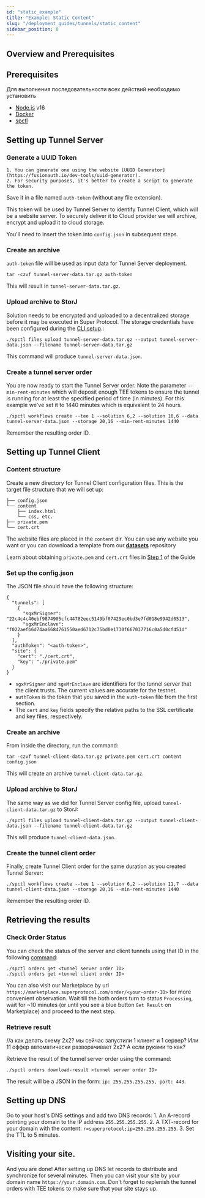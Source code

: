 ```yaml
---
id: "static_example"
title: "Example: Static Content"
slug: "/deployment_guides/tunnels/static_content"
sidebar_position: 8
---
```


## Overview and Prerequisites

## Prerequisites

Для выполнения последовательности всех действий необходимо установить
* [Node.js](https://nodejs.org/en/download/package-manager) v16
* [Docker](https://docs.docker.com/engine/install/)
* [spctl](/developers/cli_guides)

## Setting up Tunnel Server

### Generate a UUID Token

    1. You can generate one using the website [UUID Generator](https://fusionauth.io/dev-tools/uuid-generator).
    2. For security purposes, it's better to create a script to generate the token.

Save it in a file named `auth-token` (without any file extension).

This token will be used by Tunnel Server to identify Tunnel Client, which will be a website server. To securely deliver it to Cloud provider we will archive, encrypt and upload it to cloud storage.

You'll need to insert the token into `config.json` in subsequent steps.

### Create an archive

`auth-token` file will be used as input data for Tunnel Server deployment.

```
tar -czvf tunnel-server-data.tar.gz auth-token
```

This will result in `tunnel-server-data.tar.gz`.

### Upload archive to StorJ

Solution needs to be encrypted and uploaded to a decentralized storage before it may be executed in Super Protocol. The storage credentials have been configured during the [CLI setup](/developers/cli_guides/configuring#storage).:

```
./spctl files upload tunnel-server-data.tar.gz --output tunnel-server-data.json --filename tunnel-server-data.tar.gz
```

This command will produce `tunnel-server-data.json`.

### Create a tunnel server order

You are now ready to start the Tunnel Server order. Note the parameter `--min-rent-minutes` which will deposit enough TEE tokens to ensure the tunnel is running for at least the specified period of time (in minutes). For this example we've set it to 1440 minutes which is equivalent to 24 hours.

```
./spctl workflows create --tee 1 --solution 6,2 --solution 10,6 --data tunnel-server-data.json --storage 20,16 --min-rent-minutes 1440
```

Remember the resulting order ID.

## Setting up Tunnel Client

### Content structure

Create a new directory for Tunnel Client configuration files. This is the target file structure that we will set up:

```
├── config.json
└── content
    ├── index.html
    └── css, etc.
├── private.pem
└── cert.crt
```

The website files are placed in the `content` dir. You can use any website you want or you can download a template from our [**datasets**](https://github.com/Super-Protocol/datasets/tree/main/Demo%20Static%20Website) repository

Learn about obtaining `private.pem` and `cert.crt` files in [Step 1](./preparing) of the Guide

### Set up the config.json

The JSON file should have the following structure:

```
{
  "tunnels": [
    {
      "sgxMrSigner": "22c4c4c40ebf9874905cfc44782eec5149bf07429ec0bd3e7fd018e9942d0513",
      "sgxMrEnclave": "f022aefb6d74aa6684761550aed6712c75bd0e1730f667037716c0a5d0cf451d"
    }
  ],
  "authToken": "<auth-token>",
  "site": {
    "cert": "./cert.crt",
    "key": "./private.pem"
  }
}
```

* `sgxMrSigner` and `sgxMrEnclave` are identifiers for the tunnel server that the client trusts. The current values are accurate for the testnet.
* `authToken` is the token that you saved in the `auth-token` file from the first section.
* The `cert` and `key` fields specify the relative paths to the SSL certificate and key files, respectively.

### Create an archive

From inside the directory, run the command:

```
tar -czvf tunnel-client-data.tar.gz private.pem cert.crt content config.json
```

This will create an archive `tunnel-client-data.tar.gz`.

### Upload archive to StorJ

The same way as we did for Tunnel Server config file, upload `tunnel-client-data.tar.gz` to StorJ:

```
./spctl files upload tunnel-client-data.tar.gz --output tunnel-client-data.json --filename tunnel-client-data.tar.gz
```

This will produce `tunnel-client-data.json`.

### Create the tunnel client order

Finally, create Tunnel Client order for the same duration as you created Tunnel Server:

```
./spctl workflows create --tee 1 --solution 6,2 --solution 11,7 --data tunnel-client-data.json --storage 20,16 --min-rent-minutes 1440
```

Remember the resulting order ID.

## Retrieving the results

### Check Order Status

You can check the status of the server and client tunnels using that ID in the following [command](/developers/cli_commands/orders/get):

```
./spctl orders get <tunnel server order ID>
./spctl orders get <tunnel client order ID>
```

You can also visit our Marketplace by url `https://marketplace.superprotocol.com/order/<your-order-ID>` for more convenient observation. Wait till the both orders turn to status `Processing`, wait for ~10 minutes (or until you see a blue button `Get Result` on Marketplace) and proceed to the next step.

### Retrieve result

<Highlight color="red">//а как делать схему 2х2? мы сейчас запустили 1 клиент и 1 сервер? Или 11 оффер автоматически разворачивает 2х2? А если руками то как?</Highlight>

Retrieve the result of the tunnel server order using the command:

```
./spctl orders download-result <tunnel server order ID>
```

The result will be a JSON in the form: `ip: 255.255.255.255, port: 443`.

## Setting up DNS

Go to your host's DNS settings and add two DNS records:
    1. An A-record pointing your domain to the IP address `255.255.255.255`.
    2. A TXT-record for your domain with the content:
`r=superprotocol;ip=255.255.255.255`.
    3. Set the TTL to 5 minutes.

## Visiting your site.

And you are done! After setting up DNS let records to distribute and synchronize for several minutes. Then you can visit your site by your domain name `https://your.domain.com`. Don't forget to replenish the tunnel orders with TEE tokens to make sure that your site stays up.
